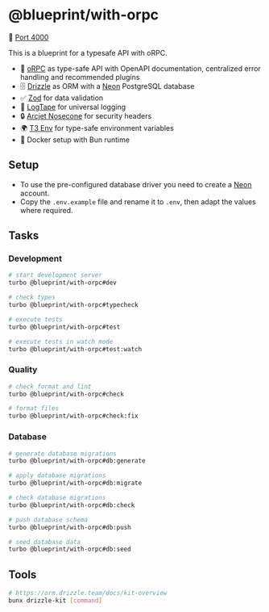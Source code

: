# @blueprint/with-orpc

:electric_plug: [Port 4000](http://localhost:4000)

This is a blueprint for a typesafe API with oRPC.

- 🔌 [oRPC](https://orpc.unnoq.com) as type-safe API with OpenAPI documentation, centralized error handling and recommended plugins
- 🗄️ [Drizzle](https://orm.drizzle.team) as ORM with a [Neon](https://neon.tech) PostgreSQL database
- ✅ [Zod](https://zod.dev) for data validation
- 📝 [LogTape](https://logtape.org) for universal logging
- 🔒 [Arcjet Nosecone](https://docs.arcjet.com/nosecone/quick-start) for security headers
- 🌍 [T3 Env](https://env.t3.gg) for type-safe environment variables
- 🐳 Docker setup with Bun runtime

## Setup

- To use the pre-configured database driver you need to create a [Neon](https://neon.tech) account.
- Copy the `.env.example` file and rename it to `.env`, then adapt the values where required.

## Tasks

### Development

```sh
# start development server
turbo @blueprint/with-orpc#dev

# check types
turbo @blueprint/with-orpc#typecheck

# execute tests
turbo @blueprint/with-orpc#test

# execute tests in watch mode
turbo @blueprint/with-orpc#test:watch
```

### Quality

```sh
# check format and lint
turbo @blueprint/with-orpc#check

# format files
turbo @blueprint/with-orpc#check:fix
```

### Database

```sh
# generate database migrations
turbo @blueprint/with-orpc#db:generate

# apply database migrations
turbo @blueprint/with-orpc#db:migrate

# check database migrations
turbo @blueprint/with-orpc#db:check

# push database schema
turbo @blueprint/with-orpc#db:push

# seed database data
turbo @blueprint/with-orpc#db:seed
```

## Tools

```sh
# https://orm.drizzle.team/docs/kit-overview
bunx drizzle-kit [command]
```
